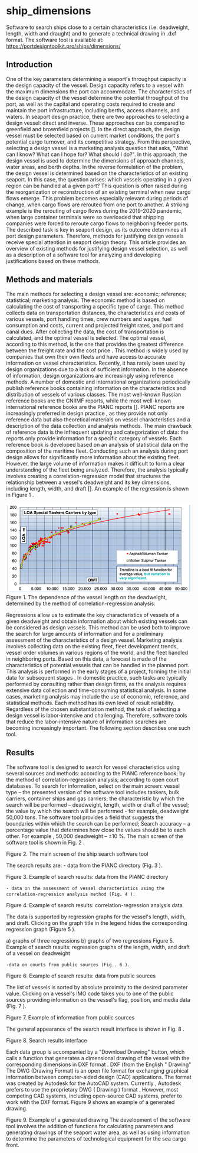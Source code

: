 # ship_dimensions
Software to search ships close to a certain characteristics (i.e. deadweight, length, width and draught) and to generate a technical drawing in .dxf format.
The software tool is available at:
https://portdesigntoolkit.pro/ships/dimensions/

## Introduction
One of the key parameters determining a seaport's throughput capacity is the design capacity of the vessel. Design capacity refers to a vessel with the maximum dimensions the port can accommodate. The characteristics of the design capacity of the vessel determine the potential throughput of the port, as well as the capital and operating costs required to create and maintain the port infrastructure, including berths, access channels, and waters.
In seaport design practice, there are two approaches to selecting a design vessel: direct and inverse. These approaches can be compared to greenfield and brownfield projects []. In the direct approach, the design vessel must be selected based on current market conditions, the port's potential cargo turnover, and its competitive strategy. From this perspective, selecting a design vessel is a marketing analysis question that asks, "What can I know? What can I hope for? What should I do?". In this approach, the design vessel is used to determine the dimensions of approach channels, water areas, and berth depths.
In the reverse formulation of the problem, the design vessel is determined based on the characteristics of an existing seaport. In this case, the question arises: which vessels operating in a given region can be handled at a given port? This question is often raised during the reorganization or reconstruction of an existing terminal when new cargo flows emerge. This problem becomes especially relevant during periods of change, when cargo flows are rerouted from one port to another. A striking example is the rerouting of cargo flows during the 2019-2020 pandemic, when large container terminals were so overloaded that shipping companies were forced to reroute cargo flows to neighboring feeder ports.
The described task is key in seaport design, as its outcome determines all port design parameters. Therefore, methods for justifying design vessels receive special attention in seaport design theory. This article provides an overview of existing methods for justifying design vessel selection, as well as a description of a software tool for analyzing and developing justifications based on these methods.
## Methods and materials
The main methods for selecting a design vessel are:
    economic;
    reference;
    statistical;
    marketing analysis.
The economic method is based on calculating the cost of transporting a specific type of cargo. This method collects data on transportation distances, the characteristics and costs of various vessels, port handling times, crew numbers and wages, fuel consumption and costs, current and projected freight rates, and port and canal dues. After collecting the data, the cost of transportation is calculated, and the optimal vessel is selected. The optimal vessel, according to this method, is the one that provides the greatest difference between the freight rate and the cost price . This method is widely used by companies that own their own fleets and have access to accurate information on vessel characteristics. Recently, it has rarely been used by design organizations due to a lack of sufficient information.
In the absence of information, design organizations are increasingly using reference methods. A number of domestic and international organizations periodically publish reference books containing information on the characteristics and distribution of vessels of various classes. The most well-known Russian reference books are the CNIIMF reports, while the most well-known international reference books are the PIANC reports []. PIANC reports are increasingly preferred in design practice , as they provide not only reference data but also theoretical materials on vessel characteristics and a description of the data collection and analysis methods. The main drawback of reference data is the infrequent updating and categorization of data: the reports only provide information for a specific category of vessels.
Each reference book is developed based on an analysis of statistical data on the composition of the maritime fleet. Conducting such an analysis during port design allows for significantly more information about the existing fleet. However, the large volume of information makes it difficult to form a clear understanding of the fleet being analyzed. Therefore, the analysis typically involves creating a correlation-regression model that structures the relationship between a vessel's deadweight and its key dimensions, including length, width, and draft []. An example of the regression is shown in Figure 1 .

<img src="https://github.com/aseemyonov054/ship_dimensions/blob/main/imgs/img1.png"/>
Figure 1. The dependence of the vessel length on the deadweight, determined by the method of correlation-regression analysis.

Regressions allow us to estimate the key characteristics of vessels of a given deadweight and obtain information about which existing vessels can be considered as design vessels. This method can be used both to improve the search for large amounts of information and for a preliminary assessment of the characteristics of a design vessel.
Marketing analysis involves collecting data on the existing fleet, fleet development trends, vessel order volumes in various regions of the world, and the fleet handled in neighboring ports. Based on this data, a forecast is made of the characteristics of potential vessels that can be handled in the planned port. This analysis is performed in the early stages of a project, forming the initial data for subsequent stages . In domestic practice, such tasks are typically performed by consulting rather than design firms, as the analysis requires extensive data collection and time-consuming statistical analysis. In some cases, marketing analysis may include the use of economic, reference, and statistical methods.
Each method has its own level of result reliability. Regardless of the chosen substantiation method, the task of selecting a design vessel is labor-intensive and challenging. Therefore, software tools that reduce the labor-intensive nature of information searches are becoming increasingly important. The following section describes one such tool.
## Results
The software tool is designed to search for vessel characteristics using several sources and methods:
    according to the PIANC reference book;
    by the method of correlation-regression analysis;
    according to open court databases.
To search for information, select on the main screen:
    vessel type – the presented version of the software tool includes tankers, bulk carriers, container ships and gas carriers;
    the characteristic by which the search will be performed – deadweight, length, width or draft of the vessel;
    the value by which the search will be performed - for example, deadweight 50,000 tons. The software tool provides a field that suggests the boundaries within which the search can be performed;
    Search accuracy – a percentage value that determines how close the values should be to each other. For example , 50,000 deadweight – ±10 %.
The main screen of the software tool is shown in Fig. 2 .
 
Figure 2. The main screen of the ship search software tool

The search results are:
    - data from the PIANC directory (Fig. 3 ).
 
Figure 3. Example of search results: data from the PIANC directory

    - data on the assessment of vessel characteristics using the correlation-regression analysis method (Fig. 4 ).
 
Figure 4. Example of search results: correlation-regression analysis data

The data is supported by regression graphs for the vessel's length, width, and draft. Clicking on the graph title in the legend hides the corresponding regression graph (Figure 5 ).
     
a) graphs of three regressions	b) graphs of two regressions
Figure 5. Example of search results: regression graphs of the length, width, and draft of a vessel on deadweight

    -data on courts from public sources (Fig . 6 ).
 
Figure 6: Example of search results: data from public sources

The list of vessels is sorted by absolute proximity to the desired parameter value. Clicking on a vessel's IMO code takes you to one of the public sources providing information on the vessel's flag, position, and media data (Fig. 7 ).
 
Figure 7. Example of information from public sources

The general appearance of the search result interface is shown in Fig. 8 .
 
Figure 8. Search results interface

Each data group is accompanied by a "Download Drawing" button, which calls a function that generates a dimensional drawing of the vessel with the corresponding dimensions in DXF format . DXF (from the English " Drawing" The DWG (Drawing Format) is an open file format for exchanging graphical information between computer-aided design (CAD) applications. The format was created by Autodesk for the AutoCAD system. Currently , Autodesk prefers to use the proprietary DWG ( Drawing ) format . However, most competing CAD systems, including open-source CAD systems, prefer to work with the DXF format. Figure 9 shows an example of a generated drawing.
 
Figure 9. Example of a generated drawing
The development of the software tool involves the addition of functions for calculating parameters and generating drawings of the seaport water area, as well as using information to determine the parameters of technological equipment for the sea cargo front.


